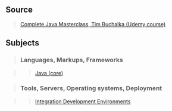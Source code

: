 ## Source

>[Complete Java Masterclass, Tim Buchalka (Udemy course)](https://www.udemy.com/java-the-complete-java-developer-course/)


## Subjects

>### Languages, Markups, Frameworks

>>[Java (core)](../subjects/java(core).md)

>### Tools, Servers, Operating systems, Deployment

>>[Integration Development Environments](../subjects/ide.md)
